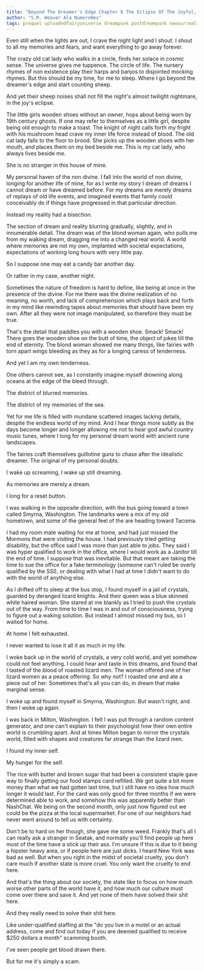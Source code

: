 ```yaml
---
title: "Beyond The Dreamer's Edge Chapter 6 The Eclipse Of The Joyful, The Edge Of Dreams"
author: "S.R. Weaver Ala NumeroHex"
tags: prequel uploadedfairyuniverse dreampunk postdreampunk newsurrealism
---
```

Even still when the lights are out, I crave the night light and I shout. I shout to all my memories and fears, and want everything to go away forever.

The crazy old cat lady who walks in a circle, finds her solace in cosmic sense. The universe gives me tuppence. The circle of life. The nursery rhymes of non existence play their harps and banjos to disjointed mocking rhymes. But this should be my time, for me to sleep. Where I go beyond the dreamer's edge and start counting sheep.

And yet their sheep noises shall not fill the night's almost twilight nightmare, in the joy's eclipse.

The little girls wooden shoes without an owner, hops about being worn by 19th century ghosts. If one may refer to themselves as a little girl, despite being old enough to make a toast. The knight of night calls forth my fright with his mushroom head crave my inner life force instead of blood. The old cat lady falls to the floor to brood. She picks up the wooden shoes with her mouth, and places them on my bed beside me. This is my cat lady, who always lives beside me.

She is no stranger in this house of mine.

My personal haven of the non divine. I fall into the world of non divine, longing for another life of mine, for as I write my story I dream of dreams I cannot dream or have dreamed before. For my dreams are merely dreams of replays of old life events, and imagined events that family could conceivably do if things have progressed in that particular direction.

Instead my reality had a bisection.

The section of dream and reality blurring gradually, slightly, and in innumerable detail. The dream was of the blond woman again, who pulls me from my waking dream, dragging me into a changed real world. A world where memories are not my own, implanted with societal expectations, expectations of working long hours with very little pay.

So I suppose one may eat a candy bar another day.

Or rather in my case, another night.

Sometimes the nature of freedom is hard to define, like being at once in the presence of the divine. For me there was the divine realization of no meaning, no worth, and lack of comprehension which plays back and forth in my mind like rewinding tapes about memories that should have been my own. After all they were not image manipulated, so therefore they must be true.

That's the detail that paddles you with a wooden shoe. Smack! Smack! There goes the wooden shoe on the butt of time, the object of jokes till the end of eternity. The blond woman showed me many things, like fairies with torn apart wings bleeding as they as for a longing caress of tenderness.

And yet I am my own tenderness.

One others cannot see, as I constantly imagine myself drowning along oceans at the edge of the bleed through.

The district of blurred memories.

The district of my memories of the sea.

Yet for me life is filled with mundane scattered images lacking details, despite the endless world of my mind. And I hear things more subtly as the days become longer and longer allowing me not to hear god awful country music tunes, where I long for my personal dream world with ancient rune landscapes.

The fairies craft themselves guillotine guns to chase after the idealistic dreamer. The original of my personal doubts.

I wake up screaming, I wake up still dreaming.

As memories are merely a dream.

I long for a reset button.

I was walking in the opposite direction, with the bus going toward a town called Smyrna, Washington. The landmarks were a mix of my old hometown, and some of the general feel of the are heading toward Tacoma.

I had my room mate waiting for me at home, and had just missed the Mormons that were visiting the house. I had previously tried getting disability, but the office said I was more than just able to jobs. They said I was hyper qualified to work in the office, where I would work as a Janitor till the end of time. I suppose that was inevitable. But that meant are taking the time to sue the office for a fake terminology (someone can't ruled be overly qualified by the SSI), or dealing with what I had at time I didn't want to do with the world of anything else.

As I drifted off to sleep at the bus stop, I found myself in a jail of crystals, guarded by deranged lizard knights. And their queen was a blue skinned white haired woman. She stared at me blankly as I tried to push the crystals out of the way. From time to time I was in and out of consciousness, trying to figure out a waking solution. But instead I almost missed my bus, so I waited for home.

At home I felt exhausted.

I never wanted to lose it all it as much in my life.

I woke back up in the world of crystals, a very cold world, and yet somehow could not feel anything. I could hear and taste in this dreams, and found that I tasted of the blood of roasted lizard men. The woman offered one of her lizard women as a peace offering. So why not? I roasted one and ate a piece out of her. Sometimes that's all you can do, in dream that make marginal sense.

I woke up and found myself in Smyrna, Washington. But wasn't right, and then I woke up again.

I was back in Milton, Washington. I felt I was put through a random content generator, and one can't explain to their psychologist how their own entire world is crumbling apart. And at times Milton began to mirror the crystals world, filled with shapes and creatures far strange than the lizard men.

I found my inner self.

My hunger for the self.

The rice with butter and brown sugar that had been a consistent staple gave way to finally getting our food stamps card refilled. We got quite a bit more money than what we had gotten last time, but I still have no idea how much longer it would last. For the card was only good for three months if we were determined able to work, and somehow this was apparently better than NashChat. We being on the second month, only just now figured out we could be the pizza at the local supermarket. For one of our neighbors had never went around to tell us with certainty.

Don't be to hard on her though, she gave me some weed. Frankly that's all I can really ask a stranger in Seatak, and normally you'll find people up here most of the time have a stick up their ass. I'm unsure if this is due to it being a hipster heavy area, or if people here are just dicks. I heard New York was bad as well. But when you right in the midst of societal cruelty, you don't care much if another state is more cruel. You only want the cruelty to end here.

And that's the thing about our society, the state like to focus on how much worse other parts of the world have it, and how much our culture must come over there and save it. And yet none of them have solved their shit here.

And they really need to solve their shit here.

Like under-qualified staffing at the "do you live in a motel or an actual address, come and find out today if you are deemed qualified to receive $250 dollars a month" scamming booth.

I've seen people get blood drawn there.

But for me it's simply a scam.
